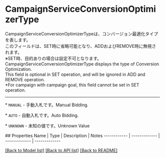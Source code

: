 # CampaignServiceConversionOptimizerType

<div lang=\"ja\"> CampaignServiceConversionOptimizerTypeは、コンバージョン最適化タイプを表します。<br> このフィールドは、SET時に省略可能となり、ADDおよびREMOVE時に無視されます。<br> ※SET時、目的ありの場合は設定不可となります。 </div> <div lang=\"en\"> CampaignServiceConversionOptimizerType displays the type of Conversion Optimization.<br> This field is optional in SET operation, and will be ignored in ADD and REMOVE operation. <br> *For campaign with campaign goal, this field cannot be set in SET operation. </div> <hr> <p>* <code>MANUAL</code> - <span lang=\"ja\">手動入札です。</span><span lang=\"en\">Manual Bidding.</span></p> <p>* <code>AUTO</code> - <span lang=\"ja\">自動入札です。</span><span lang=\"en\">Auto Bidding.</span></p> <p>* <code>UNKNOWN</code> - <span lang=\"ja\">未知の値です。</span><span lang=\"en\">Unknown Value</span></p> 
## Properties
Name | Type | Description | Notes
------------ | ------------- | ------------- | -------------

[[Back to Model list]](../README.md#documentation-for-models) [[Back to API list]](../README.md#documentation-for-api-endpoints) [[Back to README]](../README.md)


